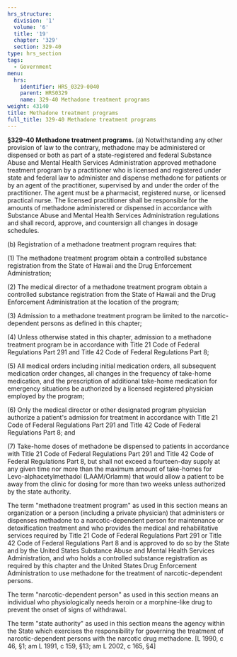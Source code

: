 ```yaml
---
hrs_structure:
  division: '1'
  volume: '6'
  title: '19'
  chapter: '329'
  section: 329-40
type: hrs_section
tags:
  - Government
menu:
  hrs:
    identifier: HRS_0329-0040
    parent: HRS0329
    name: 329-40 Methadone treatment programs
weight: 43140
title: Methadone treatment programs
full_title: 329-40 Methadone treatment programs
---
```

**§329-40 Methadone treatment programs.** (a) Notwithstanding any other provision of law to the contrary, methadone may be administered or dispensed or both as part of a state-registered and federal Substance Abuse and Mental Health Services Administration approved methadone treatment program by a practitioner who is licensed and registered under state and federal law to administer and dispense methadone for patients or by an agent of the practitioner, supervised by and under the order of the practitioner. The agent must be a pharmacist, registered nurse, or licensed practical nurse. The licensed practitioner shall be responsible for the amounts of methadone administered or dispensed in accordance with Substance Abuse and Mental Health Services Administration regulations and shall record, approve, and countersign all changes in dosage schedules.

(b) Registration of a methadone treatment program requires that:

(1) The methadone treatment program obtain a controlled substance registration from the State of Hawaii and the Drug Enforcement Administration;

(2) The medical director of a methadone treatment program obtain a controlled substance registration from the State of Hawaii and the Drug Enforcement Administration at the location of the program;

(3) Admission to a methadone treatment program be limited to the narcotic-dependent persons as defined in this chapter;

(4) Unless otherwise stated in this chapter, admission to a methadone treatment program be in accordance with Title 21 Code of Federal Regulations Part 291 and Title 42 Code of Federal Regulations Part 8;

(5) All medical orders including initial medication orders, all subsequent medication order changes, all changes in the frequency of take-home medication, and the prescription of additional take-home medication for emergency situations be authorized by a licensed registered physician employed by the program;

(6) Only the medical director or other designated program physician authorize a patient's admission for treatment in accordance with Title 21 Code of Federal Regulations Part 291 and Title 42 Code of Federal Regulations Part 8; and

(7) Take-home doses of methadone be dispensed to patients in accordance with Title 21 Code of Federal Regulations Part 291 and Title 42 Code of Federal Regulations Part 8, but shall not exceed a fourteen-day supply at any given time nor more than the maximum amount of take-homes for Levo-alphacetylmethadol (LAAM/Orlamm) that would allow a patient to be away from the clinic for dosing for more than two weeks unless authorized by the state authority.

The term "methadone treatment program" as used in this section means an organization or a person (including a private physician) that administers or dispenses methadone to a narcotic-dependent person for maintenance or detoxification treatment and who provides the medical and rehabilitative services required by Title 21 Code of Federal Regulations Part 291 or Title 42 Code of Federal Regulations Part 8 and is approved to do so by the State and by the United States Substance Abuse and Mental Health Services Administration, and who holds a controlled substance registration as required by this chapter and the United States Drug Enforcement Administration to use methadone for the treatment of narcotic-dependent persons.

The term "narcotic-dependent person" as used in this section means an individual who physiologically needs heroin or a morphine-like drug to prevent the onset of signs of withdrawal.

The term "state authority" as used in this section means the agency within the State which exercises the responsibility for governing the treatment of narcotic-dependent persons with the narcotic drug methadone. [L 1990, c 46, §1; am L 1991, c 159, §13; am L 2002, c 165, §4]